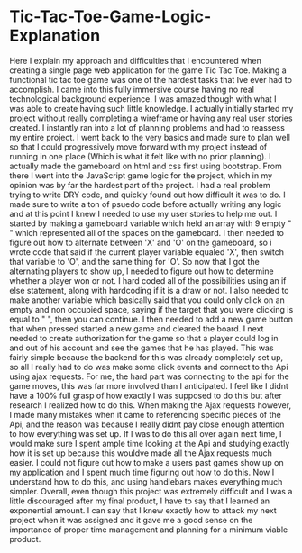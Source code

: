 # Tic-Tac-Toe-Game-Logic-Explanation
  Here I explain my approach and difficulties that I encountered when creating a single page web application for the game Tic Tac Toe.
  Making a functional tic tac toe game was one of the hardest tasks that Ive ever had to accomplish. I came into this fully immersive course having no real technological background experience. I was amazed though with what I was able to create having such little knowledge. I actually initially started my project without really completing a wireframe or having any real user stories created. I instantly ran into a lot of planning problems and had to reassess my entire project. I went back to the very basics and made sure to plan well so that I could progressively move forward with my project instead of running in one place (Which is what it felt like with no prior planning). I actually made the gameboard on html and css first using bootstrap. From there I went into the JavaScript game logic for the project, which in my opinion was by far the hardest part of the project. I had a real problem trying to write DRY code, and quickly found out how difficult it was to do. I made sure to write a ton of psuedo code before actually writing any logic and at this point I knew I needed to use my user stories to help me out.
   I started by making a gameboard variable which held an array with 9 empty " " which represented all of the spaces on the gameboard. I then needed to figure out how to alternate between 'X' and 'O' on the gameboard, so i wrote code that said if the current player variable equaled 'X', then switch that variable to 'O', and the same thing for 'O'. So now that I got the alternating players to show up, I needed to figure out how to determine whether a player won or not. I hard coded all of the possibilities using an if else statement, along with hardcoding if it is a draw or not. I also needed to make another variable which basically said that you could only click on an empty and non occupied space, saying if the target that you were clicking is equal to " ", then you can continue. I then needed to add a new game button that when pressed started a new game and cleared the board.
   I next needed to create authorization for the game so that a player could log in and out of his account and see the games that he has played. This was fairly simple because the backend for this was already completely set up, so all I really had to do was make some click events and connect to the Api using ajax requests. For me, the hard part was connecting to the api for the game moves, this was far more involved than I anticipated. I feel like I didnt have a 100% full grasp of how exactly I was supposed to do this but after research I realized how to do this. When making the Ajax requests however, I made many mistakes when it came to referencing specific pieces of the Api, and the reason was because I really didnt pay close enough attention to how everything was set up. If I was to do this all over again next time, I would make sure I spent ample time looking at the Api and studying exactly how it is set up because this wouldve made all the Ajax requests much easier. I could not figure out how to make a users past games show up on my application and I spent much time figuring out how to do this. Now I understand how to do this, and using handlebars makes everything much simpler.
   Overall, even though this project was extremely difficult and I was a little discouraged after my final product, I have to say that I learned an exponential amount. I can say that I knew exactly how to attack my next project when it was assigned and it gave me a good sense on the importance of proper time management and planning for a minimum viable product.
